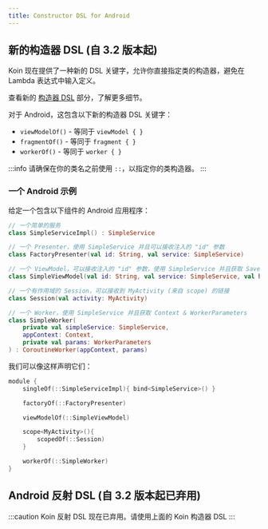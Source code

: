 ```yaml
---
title: Constructor DSL for Android
---
```

## 新的构造器 DSL (自 3.2 版本起)

Koin 现在提供了一种新的 DSL 关键字，允许你直接指定类的构造器，避免在 Lambda 表达式中输入定义。

查看新的 [构造器 DSL](/docs/reference/koin-core/dsl-update.md#constructor-dsl-since-32) 部分，了解更多细节。

对于 Android，这包含以下新的构造器 DSL 关键字：

* `viewModelOf()` - 等同于 `viewModel { }`
* `fragmentOf()` - 等同于 `fragment { }`
* `workerOf()` - 等同于 `worker { }`

:::info
请确保在你的类名之前使用 `::`，以指定你的类构造器。
:::

### 一个 Android 示例

给定一个包含以下组件的 Android 应用程序：

```kotlin
// 一个简单的服务
class SimpleServiceImpl() : SimpleService

// 一个 Presenter，使用 SimpleService 并且可以接收注入的 "id" 参数
class FactoryPresenter(val id: String, val service: SimpleService)

// 一个 ViewModel，可以接收注入的 "id" 参数，使用 SimpleService 并且获取 SavedStateHandle
class SimpleViewModel(val id: String, val service: SimpleService, val handle: SavedStateHandle) : ViewModel()

// 一个有作用域的 Session，可以接收到 MyActivity (来自 scope) 的链接
class Session(val activity: MyActivity)

// 一个 Worker，使用 SimpleService 并且获取 Context & WorkerParameters
class SimpleWorker(
    private val simpleService: SimpleService,
    appContext: Context,
    private val params: WorkerParameters
) : CoroutineWorker(appContext, params)
```

我们可以像这样声明它们：

```kotlin
module {
    singleOf(::SimpleServiceImpl){ bind<SimpleService>() }

    factoryOf(::FactoryPresenter)

    viewModelOf(::SimpleViewModel)

    scope<MyActivity>(){
        scopedOf(::Session) 
    }

    workerOf(::SimpleWorker)
}
```

## Android 反射 DSL (自 3.2 版本起已弃用)

:::caution
Koin 反射 DSL 现在已弃用。请使用上面的 Koin 构造器 DSL
:::
